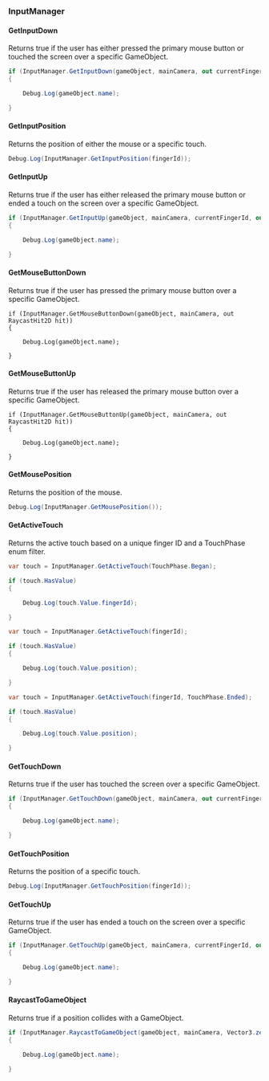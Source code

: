 ### InputManager

#### GetInputDown

Returns true if the user has either pressed the primary mouse button or touched the screen over a specific GameObject.

```csharp
if (InputManager.GetInputDown(gameObject, mainCamera, out currentFingerId, out RaycastHit2D hit))
{

    Debug.Log(gameObject.name);

}
```

#### GetInputPosition

Returns the position of either the mouse or a specific touch.

```csharp
Debug.Log(InputManager.GetInputPosition(fingerId));
```

#### GetInputUp

Returns true if the user has either released the primary mouse button or ended a touch on the screen over a specific GameObject.

```csharp
if (InputManager.GetInputUp(gameObject, mainCamera, currentFingerId, out RaycastHit2D hit))
{

    Debug.Log(gameObject.name);

}
```

#### GetMouseButtonDown

Returns true if the user has pressed the primary mouse button over a specific GameObject.

```chsarp
if (InputManager.GetMouseButtonDown(gameObject, mainCamera, out RaycastHit2D hit))
{

    Debug.Log(gameObject.name);

}
```

#### GetMouseButtonUp

Returns true if the user has released the primary mouse button over a specific GameObject.

```chsarp
if (InputManager.GetMouseButtonUp(gameObject, mainCamera, out RaycastHit2D hit))
{

    Debug.Log(gameObject.name);

}
```

#### GetMousePosition

Returns the position of the mouse.

```csharp
Debug.Log(InputManager.GetMousePosition());
```

#### GetActiveTouch

Returns the active touch based on a unique finger ID and a TouchPhase enum filter.

```csharp
var touch = InputManager.GetActiveTouch(TouchPhase.Began);

if (touch.HasValue)
{

    Debug.Log(touch.Value.fingerId);

}
```

```csharp
var touch = InputManager.GetActiveTouch(fingerId);

if (touch.HasValue)
{

    Debug.Log(touch.Value.position);

}
```

```csharp
var touch = InputManager.GetActiveTouch(fingerId, TouchPhase.Ended);

if (touch.HasValue)
{

    Debug.Log(touch.Value.position);

}
```

#### GetTouchDown

Returns true if the user has touched the screen over a specific GameObject.

```csharp
if (InputManager.GetTouchDown(gameObject, mainCamera, out currentFingerId, out RaycastHit2D hit))
{

    Debug.Log(gameObject.name);

}
```

#### GetTouchPosition

Returns the position of a specific touch.

```csharp
Debug.Log(InputManager.GetTouchPosition(fingerId));
```

#### GetTouchUp

Returns true if the user has ended a touch on the screen over a specific GameObject.

```csharp
if (InputManager.GetTouchUp(gameObject, mainCamera, currentFingerId, out RaycastHit2D hit))
{

    Debug.Log(gameObject.name);

}
```

#### RaycastToGameObject

Returns true if a position collides with a GameObject.

```csharp
if (InputManager.RaycastToGameObject(gameObject, mainCamera, Vector3.zero, out hit))
{

    Debug.Log(gameObject.name);

}
```
